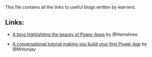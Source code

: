 This file contains all the links to useful blogs written by learners.


## Links:

- [A blog highlighting the beauty of Power Apps](http://shorturl.at/oINY7) by @Hemshree

- [A conversational tutorial making you build your first Power App](https://medium.com/@mritunjaysharma394/lets-build-power-apps-f5b4ad13802) by @Mritunjay
